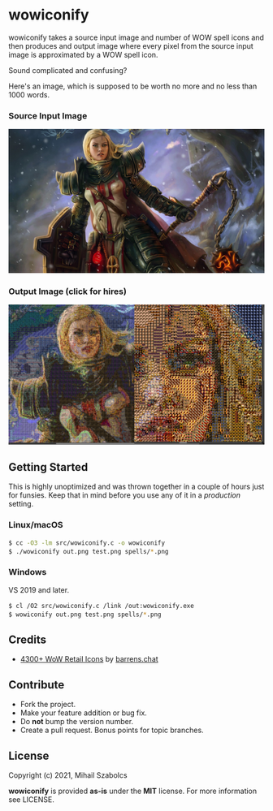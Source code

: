 wowiconify
==========
wowiconify takes a source input image and number of WOW spell icons and then produces
and output image where every pixel from the source input image is approximated by a
WOW spell icon.

Sound complicated and confusing?

Here's an image, which is supposed to be worth no more and no less than 1000 words.

### Source Input Image
![](test.png)

### Output Image (click for hires)
[![](test_preview_out.png)](test_out.png)

Getting Started
---------------
This is highly unoptimized and was thrown together in a couple of hours just for
funsies. Keep that in mind before you use any of it in a _production_ setting.

### Linux/macOS
```bash
$ cc -O3 -lm src/wowiconify.c -o wowiconify
$ ./wowiconify out.png test.png spells/*.png
```

### Windows
VS 2019 and later.

```bash
$ cl /O2 src/wowiconify.c /link /out:wowiconify.exe
$ wowiconify out.png test.png spells/*.png
```

Credits
-------
* [4300+ WoW Retail Icons][1] by [barrens.chat][2]

Contribute
----------
* Fork the project.
* Make your feature addition or bug fix.
* Do **not** bump the version number.
* Create a pull request. Bonus points for topic branches.

License
-------
Copyright (c) 2021, Mihail Szabolcs

**wowiconify** is provided **as-is** under the **MIT** license.
For more information see LICENSE.

[1]: https://www.warcrafttavern.com/community/art-resources/icon-pack-4300-wow-retail-icons-in-png/
[2]: https://barrens.chat/
